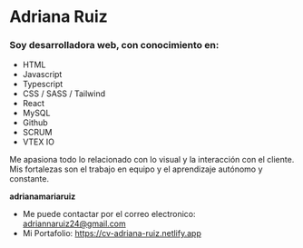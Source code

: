 # Adriana Ruiz

### Soy desarrolladora web, con conocimiento en:
- HTML 
- Javascript
- Typescript
- CSS / SASS / Tailwind
- React
- MySQL
- Github 
- SCRUM
- VTEX IO
 
Me apasiona todo lo relacionado con lo visual y la interacción con el cliente. 
Mis fortalezas son el trabajo en equipo y el aprendizaje autónomo y constante.

**adrianamariaruiz** 

- Me puede contactar por el correo electronico: adriannaruiz24@gmail.com
- Mi Portafolio: https://cv-adriana-ruiz.netlify.app

